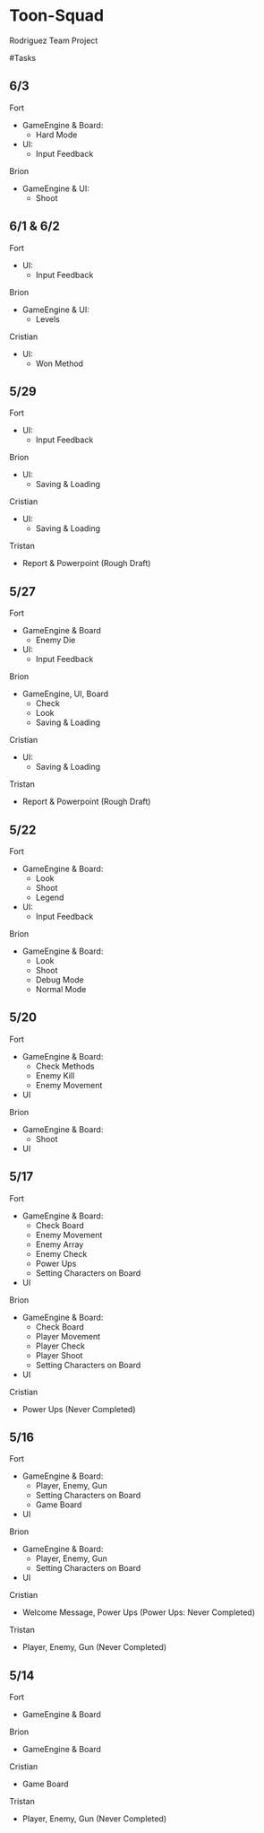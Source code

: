 # Toon-Squad
Rodriguez Team Project

#Tasks

6/3
-
Fort 
- GameEngine & Board:
     - Hard Mode
- UI:
     - Input Feedback

Brion 
- GameEngine & UI:
     - Shoot

6/1 & 6/2
-

Fort
- UI:
     - Input Feedback 

Brion
- GameEngine & UI:
     - Levels

Cristian
- UI:
     - Won Method

5/29
-

Fort
- UI:
     - Input Feedback

Brion
- UI:
     - Saving & Loading

Cristian
- UI:
     - Saving & Loading

Tristan
- Report & Powerpoint (Rough Draft)

5/27
-

Fort
- GameEngine & Board
     - Enemy Die
- UI:
     - Input Feedback

Brion
- GameEngine, UI, Board
     - Check
     - Look
     - Saving & Loading

Cristian 
- UI:
     - Saving & Loading

Tristan
- Report & Powerpoint (Rough Draft)

5/22
-

Fort
- GameEngine & Board:
     - Look
     - Shoot
     - Legend
- UI:
     - Input Feedback

Brion
- GameEngine & Board:
     - Look
     - Shoot
     - Debug Mode
     - Normal Mode

5/20
-

Fort
- GameEngine & Board:
     - Check Methods
     - Enemy Kill
     - Enemy Movement
- UI

Brion
- GameEngine & Board:
     - Shoot
- UI

5/17
-

Fort
- GameEngine & Board:
     - Check Board
     - Enemy Movement
     - Enemy Array
     - Enemy Check
     - Power Ups
     - Setting Characters on Board
- UI

Brion
- GameEngine & Board:
     - Check Board
     - Player Movement
     - Player Check
     - Player Shoot
     - Setting Characters on Board
- UI

Cristian
- Power Ups (Never Completed)

5/16
-

Fort
- GameEngine & Board:
     - Player, Enemy, Gun
     - Setting Characters on Board
     - Game Board
- UI

Brion
- GameEngine & Board:
     - Player, Enemy, Gun
     - Setting Characters on Board
- UI

Cristian
- Welcome Message, Power Ups (Power Ups: Never Completed)

Tristan
- Player, Enemy, Gun (Never Completed)

5/14
-

Fort
- GameEngine & Board

Brion
- GameEngine & Board

Cristian
- Game Board

Tristan
- Player, Enemy, Gun (Never Completed)
